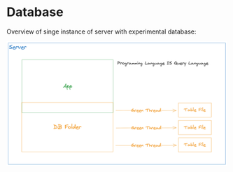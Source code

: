 # Database

Overview of singe instance of server with experimental database:

![Instance of server](../media/instance.png)
